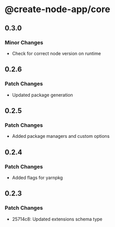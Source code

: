 # @create-node-app/core

## 0.3.0

### Minor Changes

- Check for correct node version on runtime

## 0.2.6

### Patch Changes

- Updated package generation

## 0.2.5

### Patch Changes

- Added package managers and custom options

## 0.2.4

### Patch Changes

- Added flags for yarnpkg

## 0.2.3

### Patch Changes

- 25714c8: Updated extensions schema type
